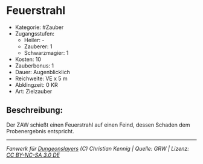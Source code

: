 # Feuerstrahl

- Kategorie: #Zauber
- Zugangsstufen:
  - Heiler: -
  - Zauberer: 1
  - Schwarzmagier: 1
- Kosten: 10
- Zauberbonus: 1
- Dauer: Augenblicklich
- Reichweite: VE x 5 m
- Abklingzeit: 0 KR
- Art: Zielzauber

## Beschreibung:

Der ZAW schießt einen Feuerstrahl auf einen Feind, dessen Schaden dem Probenergebnis entspricht.


---

_Fanwerk für [Dungeonslayers](https://www.dungeonslayers.net/) (C) Christian Kennig | Quelle: GRW | Lizenz: [CC BY-NC-SA 3.0 DE](https://creativecommons.org/licenses/by-nc-sa/3.0/de/)_

